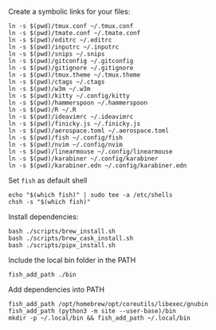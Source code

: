 Create a symbolic links for your files:

```
ln -s $(pwd)/tmux.conf ~/.tmux.conf
ln -s $(pwd)/tmate.conf ~/.tmate.conf
ln -s $(pwd)/editrc ~/.editrc
ln -s $(pwd)/inputrc ~/.inputrc
ln -s $(pwd)/snips ~/.snips
ln -s $(pwd)/gitconfig ~/.gitconfig
ln -s $(pwd)/gitignore ~/.gitignore
ln -s $(pwd)/tmux.theme ~/.tmux.theme
ln -s $(pwd)/ctags ~/.ctags
ln -s $(pwd)/w3m ~/.w3m
ln -s $(pwd)/kitty ~/.config/kitty
ln -s $(pwd)/hammerspoon ~/.hammerspoon
ln -s $(pwd)/R ~/.R
ln -s $(pwd)/ideavimrc ~/.ideavimrc
ln -s $(pwd)/finicky.js ~/.finicky.js
ln -s $(pwd)/aerospace.toml ~/.aerospace.toml
ln -s $(pwd)/fish ~/.config/fish
ln -s $(pwd)/nvim ~/.config/nvim
ln -s $(pwd)/linearmouse ~/.config/linearmouse
ln -s $(pwd)/karabiner ~/.config/karabiner
ln -s $(pwd)/karabiner.edn ~/.config/karabiner.edn
```

Set `fish` as default shell

```
echo "$(which fish)" | sudo tee -a /etc/shells
chsh -s "$(which fish)"
```

Install dependencies:

```
bash ./scripts/brew_install.sh
bash ./scripts/brew_cask_install.sh
bash ./scripts/pipx_install.sh

```
Include the local bin folder in the PATH

```
fish_add_path ./bin
```

Add dependencies into PATH

```
fish_add_path /opt/homebrew/opt/coreutils/libexec/gnubin
fish_add_path (python3 -m site --user-base)/bin
mkdir -p ~/.local/bin && fish_add_path ~/.local/bin
```

